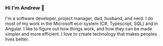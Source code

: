 ### Hi I'm Andrew 👋

I'm a software developer, project manager, dad, husband, and nerd. I do most of my work in the Microsoft eco-system (C#, Typescript, SQL) and in Angular. I like to figure out how things work, and how they can be made simpler and more efficient. I love to create technology that makes peoples lives better.
